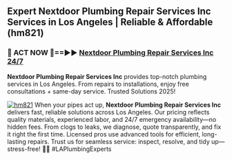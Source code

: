 ## Expert Nextdoor Plumbing Repair Services Inc Services in Los Angeles | Reliable & Affordable (hm821)  

<h3>🚿 ACT NOW 🌟==►► <a href="https://tinyurl.com/2ne6vx2x" rel="nofollow">Nextdoor Plumbing Repair Services Inc 24/7</a></h3>

**Nextdoor Plumbing Repair Services Inc** provides top-notch plumbing services in Los Angeles. From repairs to installations, enjoy free consultations + same-day service. Trusted Solutions 2025!

[![hm821](https://i.imgur.com/4PFF4AK.jpeg)](https://tinyurl.com/2ne6vx2x)
When your pipes act up, **Nextdoor Plumbing Repair Services Inc** delivers fast, reliable solutions across Los Angeles. Our pricing reflects quality materials, experienced labor, and 24/7 emergency availability—no hidden fees. From clogs to leaks, we diagnose, quote transparently, and fix it right the first time. Licensed pros use advanced tools for efficient, long-lasting repairs. Trust us for seamless service: inspect, resolve, and tidy up—stress-free! 🚰🔧 #LAPlumbingExperts